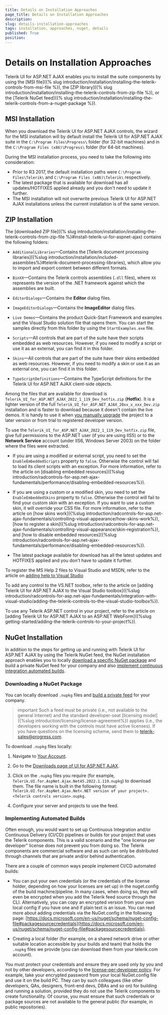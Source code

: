```yaml
---
title: Details on Installation Approaches
page_title: Details on Installation Approaches
description:
slug: details-installation-approaches
tags: installation, approaches, nuget, details
published: True
position:
---
```


# Details on Installation Approaches

Telerik UI for ASP.NET AJAX enables you to install the suite components by using the [MSI file]({% slug introduction/installation/installing-the-telerik-controls-from-msi-file %}), the [ZIP library]({% slug introduction/installation/installing-the-telerik-controls-from-zip-file %}), or the [Telerik NuGet feed]({% slug introduction/installation/installing-the-telerik-controls-from-a-nuget-package %}).

## MSI Installation

When you download the Telerik UI for ASP.NET AJAX controls, the wizard for the MSI installation will by default install the Telerik UI for ASP.NET AJAX suite in the `C:\Program Files\Progress\` folder (for 32-bit machines) and in the  `C:\Program Files (x86)\Progress\` folder (for 64-bit machines).

During the MSI installation process, you need to take the following into consideration:

* Prior to R3 2017, the default installation paths were `C:\Program Files\Telerik\` and `C:\Program Files (x86)\Telerik\` respectively.
* The latest package that is available for download has all updates/HOTFIXES applied already and you don't need to update it further.
* The MSI installation will not overwrite previous Telerik UI for ASP.NET AJAX installations unless the current installation is of the same version.

## ZIP Installation

The [downloaded ZIP file]({% slug introduction/installation/installing-the-telerik-controls-from-zip-file %}#install-telerik-ui-for-aspnet-ajax) contains the following folders:

* `AdditionalLibraries`&mdash;Contains the [Telerik document processing libraries]({%slug introduction/installation/included-assemblies%}#telerik-document-processing-libraries), which allow you to import and export content between different formats.

* `BinXX`&mdash;Contains the Telerik controls assemblies (`.dll` files), where `XX` represents the version of the .NET framework against which the assemblies are built.

* `EditorDialogs`&mdash;Contains the **Editor** dialog files.

* `ImageEditorDialogs`&mdash;Contains the **ImageEditor** dialog files.

* `Live Demos`&mdash;Contains the product Quick-Start Framework and examples and the Visual Studio solution file that opens them. You can start the samples directly from this folder by using the `StartExamples.exe` file.

* `Scripts`&mdash;All controls that are part of the suite have their scripts embedded as web resources. However, if you need to modify a script or use it as an external, you can find it in this folder.

* `Skins`&mdash;All controls that are part of the suite have their skins embedded as web resources. However, if you need to modify a skin or use it as an external one, you can find it in this folder.

* `TypeScriptDefinitions`&mdash;Contains the TypeScript definitions for the Telerik UI for ASP.NET AJAX client-side objects.

Among the files that are available for download is `Telerik_UI_for_ASP.NET_AJAX_2022_1_119_Dev_hotfix.zip` (**Hotfix**). It is a lighter version of the full `Telerik_UI_for_ASP.NET_AJAX_20xx_x_xxx_Dev.zip` installation and is faster to download because it doesn't contain the live demos. It is handy to use it when [you manually upgrade](https://docs.telerik.com/devtools/aspnet-ajax/installation/upgrading-instructions/upgrading-a-trial-to-a-developer-license-or-to-a-newer-version#manual-upgrade) the project to a later version or from trial to registered developer version.

To use the `Telerik_UI_for_ASP.NET_AJAX_2022_1_119_Dev_hotfix.zip` file, give full permissions to the ASP.NET user (if you are using IIS5) or to the **Network** **Service** account (under IIS6, Windows Server 2003) on the folder where the files were extracted.

* If you are using a modified or external script, you need to set the `EnableEmbeddedScripts` property to `false`. Otherwise the control will fail to load its client scripts with an exception. For more information, refer to the article on [disabling embedded resources]({%slug introduction/radcontrols-for-asp.net-ajax-fundamentals/performance/disabling-embedded-resources%}).

* If you are using a custom or a modified skin, you need to set the `EnableEmbeddedSkins` property to `false`.	Otherwise the control will fail to find your custom skin with an exception. If you want to use a custom skin, it will override your CSS file. For more information, refer to the article on [how skins work]({%slug introduction/radcontrols-for-asp.net-ajax-fundamentals/controlling-visual-appearance/how-skins-work%}), [how to register a skin]({%slug introduction/radcontrols-for-asp.net-ajax-fundamentals/controlling-visual-appearance/skin-registration%}), and [how to disable embedded resources]({%slug introduction/radcontrols-for-asp.net-ajax-fundamentals/performance/disabling-embedded-resources%}).

* The latest package available for download has all the latest updates and HOTFIXES applied and you don't have to update it further.

To register the MS Help 2 files to Visual Studio and MSDN, refer to the article on [adding help to Visual Studio](https://www.telerik.com/support/kb/aspnet-ajax/general/add-help-to-visual-studio.aspx)

To add any control to the VS.NET toolbox, refer to the article on [adding Telerik UI for ASP.NET AJAX to the Visual Studio toolbox]({%slug introduction/radcontrols-for-asp.net-ajax-fundamentals/integration-with-visual-studio/adding-the-telerik-controls-to-the-visual-studio-toolbox%}).

To use any Telerik ASP.NET control in your project, refer to the article on [adding Telerik UI for ASP.NET AJAX to an ASP.NET WebForm]({%slug getting-started/adding-the-telerik-controls-to-your-project%}).

## NuGet Installation

In addition to the steps for getting up and running with Telerik UI for ASP.NET AJAX by using the Telerik NuGet feed, the NuGet installation approach enables you to locally [download a specific NuGet package](#downloading-a-nuget-package) and build a private NuGet feed for your company and also [implement continuous integration automated builds](#implementing-automated-builds).    

### Downloading a NuGet Package

You can locally download `.nupkg` files and [build a private feed](https://www.telerik.com/blogs/power-your-projects-with-telerik---now-with-the-convenience-of-nuget) for your company.

>important Such a feed must be private (i.e., not available to the general Internet) and the standard developer-seat [licensing model]({%slug introduction/licensing/license-agreement%}) applies (i.e., the developers working with the controls must have active licenses). If you have questions on the licensing scheme, send them to telerik-sales@progress.com.

To download `.nupkg` files locally:

1. Navigate to [Your Account](https://www.telerik.com/account/).

1. Go to the [Downloads page of UI for ASP.NET AJAX](https://www.telerik.com/account/product-download?product=RCAJAX).

1. Click on the `.nupkg` files you require (for example, `Telerik.UI.for.AspNet.Ajax.Net45.2022.1.119.nupkg`) to download them. The file name is built in the following format: `Telerik.UI.for.AspNet.Ajax.Net<.NET version of your project>.<Telerik controls version>.nupkg`.

1. Configure your server and projects to use the feed.

### Implementing Automated Builds

Often enough, you would want to set up Continuous Integration and/or Continuous Delivery (CI/CD) pipelines or builds for your project that uses the Telerik components. This is a valid scenario and the "one license per developer" license does not prevent you from doing so. The Telerik components are commercial software and as such can only be distributed through channels that are private and/or behind authentication.

There are a couple of common ways people implement CI/CD automated builds:

* You can put your own credentials (or the credentials of the license holder, depending on how your licenses are set up) in the nuget.config of the build machine/pipeline. In many cases, when doing so, they will even be encrypted when you add the Telerik feed source through the CLI. Alternatively, you can copy an encrypted version from your own local config if you have one and if plain text is an issue. You can read more about adding credentials via the NuGet.config in the following page: [https://docs.microsoft.com/en-us/nuget/schema/nuget-config-file#packagesourcecredentials](https://docs.microsoft.com/en-us/nuget/schema/nuget-config-file#packagesourcecredentials).

* Creating a local folder (for example, on a shared network drive or other suitable location accessible by your builds and team) that holds the `.nupkg` files we provide (you can download them from your telerik.com account).

You must protect your credentials and ensure they are used only by you and not by other developers, according to the [license-per-developer policy](https://www.telerik.com/purchase/license-agreement/aspnet-ajax). For example, take your encrypted password from your local NuGet.config file and use it on the build PC. They can by such colleagues (like other developers, QAs, designers, front-end devs, DBAs and so on) for building and running a solution, provided they do not use the Telerik components to create functionality. Of course, you must ensure that such credentials or package sources are not available to the general public (for example, in public repositories).
